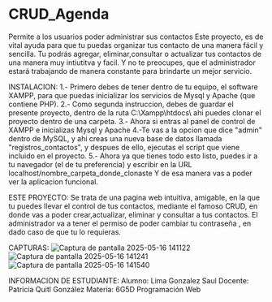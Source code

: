 # CRUD_Agenda
Permite a los usuarios poder administrar sus contactos
Este proyecto, es de vital ayuda para que tu puedas organizar tus contacto de una manera fácil y sencilla. Tu podrás agregar, eliminar,consultar o actualizar tus contactos de una manera muy intiutitva y facil. Y no te preocupes, que el administrador estará trabajando de manera constante para brindarte un mejor servicio.



INSTALACION: 
1.- Primero debes de tener dentro de tu equipo, el software XAMPP, para que puedas inicializar los servicios de Mysql y Apache (que contiene PHP).
2.- Como segunda instruccion, debes de guardar el presente proyecto, dentro de la ruta C:\Xampp\htdocs\   ahi puedes clonar el proyecto dentro de una carpeta.
3.- Ahora si entras al panel de control de XAMPP e inicializas Mysql y Apache
4.-Te vas a la opcion que dice "admin" dentro de MySQL,  y ahi creas una nueva base de datos llamada "registros_contactos", y despues de ello, ejecutas el script que viene incluido en el proyecto.
5.- Ahora ya que tienes todo esto listo, puedes ir a tu navegador (el de tu preferencia) y escribir en la URL localhost/nombre_carpeta_donde_clonaste
    Y de esa manera vas a poder ver la aplicacion funcional.

  ESTE PROYECTO:
Se trata de una pagina web intuitiva, amigable, en la que tu puedes llevar el control de tus contactos, mediante el famoso CRUD, en donde vas a poder crear,actualizar, eliminar y consultar a tus contactos. El administrador va a tener el permiso de poder cambiar tu contraseña , en dado caso de que tu lo requieras.


  CAPTURAS:
 ![Captura de pantalla 2025-05-16 141122](https://github.com/user-attachments/assets/125d0105-cf09-4261-8edf-793532455aa5)
![Captura de pantalla 2025-05-16 141241](https://github.com/user-attachments/assets/95c284b0-58a0-4daa-8121-cbc98068a958)
![Captura de pantalla 2025-05-16 141540](https://github.com/user-attachments/assets/de5ef649-a9ce-4103-aedb-dcab6d9a45c8)

INFORMACION DE ESTUDIANTE:
Alumno: Lima Gonzalez Saul
Docente: Patricia Quitl González
Materia: 6G5D Programación Web



